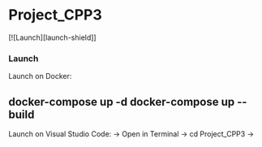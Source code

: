 # Project_CPP3

[![Launch][launch-shield]]

### Launch

Launch on Docker:

docker-compose up -d
docker-compose up --build
-

Launch on Visual Studio Code:
-> Open in Terminal
-> cd Project_CPP3
->

